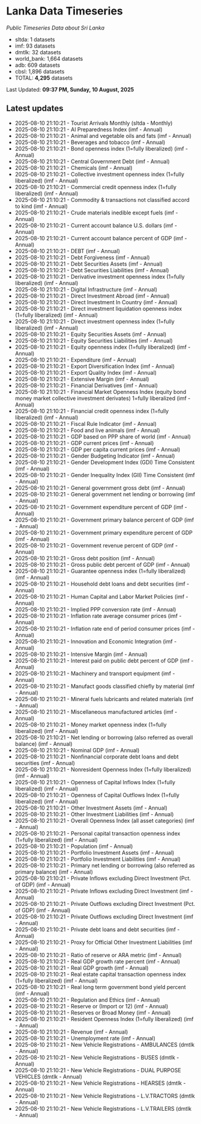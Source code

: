 # Lanka Data Timeseries
*Public Timeseries Data about Sri Lanka*

* sltda: 1 datasets
* imf: 93 datasets
* dmtlk: 32 datasets
* world_bank: 1,664 datasets
* adb: 609 datasets
* cbsl: 1,896 datasets
* TOTAL: **4,295** datasets

Last Updated: **09:37 PM, Sunday, 10 August, 2025**

## Latest updates

* 2025-08-10 21:10:21 - Tourist Arrivals Monthly (sltda - Monthly)
* 2025-08-10 21:10:21 - AI Preparedness Index (imf - Annual)
* 2025-08-10 21:10:21 - Animal and vegetable oils and fats (imf - Annual)
* 2025-08-10 21:10:21 - Beverages and tobacco (imf - Annual)
* 2025-08-10 21:10:21 - Bond openness index (1=fully liberalized) (imf - Annual)
* 2025-08-10 21:10:21 - Central Government Debt (imf - Annual)
* 2025-08-10 21:10:21 - Chemicals (imf - Annual)
* 2025-08-10 21:10:21 - Collective investment openness index (1=fully liberalized) (imf - Annual)
* 2025-08-10 21:10:21 - Commercial credit openness index (1=fully liberalized) (imf - Annual)
* 2025-08-10 21:10:21 - Commodity & transactions not classified accord to kind (imf - Annual)
* 2025-08-10 21:10:21 - Crude materials inedible except fuels (imf - Annual)
* 2025-08-10 21:10:21 - Current account balance U.S. dollars (imf - Annual)
* 2025-08-10 21:10:21 - Current account balance percent of GDP (imf - Annual)
* 2025-08-10 21:10:21 - DEBT (imf - Annual)
* 2025-08-10 21:10:21 - Debt Forgiveness (imf - Annual)
* 2025-08-10 21:10:21 - Debt Securities Assets (imf - Annual)
* 2025-08-10 21:10:21 - Debt Securities Liabilities (imf - Annual)
* 2025-08-10 21:10:21 - Derivative investment openness index (1=fully liberalized) (imf - Annual)
* 2025-08-10 21:10:21 - Digital Infrastructure (imf - Annual)
* 2025-08-10 21:10:21 - Direct Investment Abroad (imf - Annual)
* 2025-08-10 21:10:21 - Direct Investment In Country (imf - Annual)
* 2025-08-10 21:10:21 - Direct investment liquidation openness index (1=fully liberalized) (imf - Annual)
* 2025-08-10 21:10:21 - Direct investment openness index (1=fully liberalized) (imf - Annual)
* 2025-08-10 21:10:21 - Equity Securities Assets (imf - Annual)
* 2025-08-10 21:10:21 - Equity Securities Liabilities (imf - Annual)
* 2025-08-10 21:10:21 - Equity openness index (1=fully liberalized) (imf - Annual)
* 2025-08-10 21:10:21 - Expenditure (imf - Annual)
* 2025-08-10 21:10:21 - Export Diversification Index (imf - Annual)
* 2025-08-10 21:10:21 - Export Quality Index (imf - Annual)
* 2025-08-10 21:10:21 - Extensive Margin (imf - Annual)
* 2025-08-10 21:10:21 - Financial Derivatives (imf - Annual)
* 2025-08-10 21:10:21 - Financial Market Openness Index (equity bond money market collective investment derivates) 1=fully liberalized (imf - Annual)
* 2025-08-10 21:10:21 - Financial credit openness index (1=fully liberalized) (imf - Annual)
* 2025-08-10 21:10:21 - Fiscal Rule Indicator (imf - Annual)
* 2025-08-10 21:10:21 - Food and live animals (imf - Annual)
* 2025-08-10 21:10:21 - GDP based on PPP share of world (imf - Annual)
* 2025-08-10 21:10:21 - GDP current prices (imf - Annual)
* 2025-08-10 21:10:21 - GDP per capita current prices (imf - Annual)
* 2025-08-10 21:10:21 - Gender Budgeting Indicator (imf - Annual)
* 2025-08-10 21:10:21 - Gender Development Index (GDI) Time Consistent (imf - Annual)
* 2025-08-10 21:10:21 - Gender Inequality Index (GII) Time Consistent (imf - Annual)
* 2025-08-10 21:10:21 - General government gross debt (imf - Annual)
* 2025-08-10 21:10:21 - General government net lending or borrowing (imf - Annual)
* 2025-08-10 21:10:21 - Government expenditure percent of GDP (imf - Annual)
* 2025-08-10 21:10:21 - Government primary balance percent of GDP (imf - Annual)
* 2025-08-10 21:10:21 - Government primary expenditure percent of GDP (imf - Annual)
* 2025-08-10 21:10:21 - Government revenue percent of GDP (imf - Annual)
* 2025-08-10 21:10:21 - Gross debt position (imf - Annual)
* 2025-08-10 21:10:21 - Gross public debt percent of GDP (imf - Annual)
* 2025-08-10 21:10:21 - Guarantee openness index (1=fully liberalized) (imf - Annual)
* 2025-08-10 21:10:21 - Household debt loans and debt securities (imf - Annual)
* 2025-08-10 21:10:21 - Human Capital and Labor Market Policies (imf - Annual)
* 2025-08-10 21:10:21 - Implied PPP conversion rate (imf - Annual)
* 2025-08-10 21:10:21 - Inflation rate average consumer prices (imf - Annual)
* 2025-08-10 21:10:21 - Inflation rate end of period consumer prices (imf - Annual)
* 2025-08-10 21:10:21 - Innovation and Economic Integration (imf - Annual)
* 2025-08-10 21:10:21 - Intensive Margin (imf - Annual)
* 2025-08-10 21:10:21 - Interest paid on public debt percent of GDP (imf - Annual)
* 2025-08-10 21:10:21 - Machinery and transport equipment (imf - Annual)
* 2025-08-10 21:10:21 - Manufact goods classified chiefly by material (imf - Annual)
* 2025-08-10 21:10:21 - Mineral fuels lubricants and related materials (imf - Annual)
* 2025-08-10 21:10:21 - Miscellaneous manufactured articles (imf - Annual)
* 2025-08-10 21:10:21 - Money market openness index (1=fully liberalized) (imf - Annual)
* 2025-08-10 21:10:21 - Net lending or borrowing (also referred as overall balance) (imf - Annual)
* 2025-08-10 21:10:21 - Nominal GDP (imf - Annual)
* 2025-08-10 21:10:21 - Nonfinancial corporate debt loans and debt securities (imf - Annual)
* 2025-08-10 21:10:21 - Nonresident Openness Index (1=fully liberalized) (imf - Annual)
* 2025-08-10 21:10:21 - Openness of Capital Inflows Index (1=fully liberalized) (imf - Annual)
* 2025-08-10 21:10:21 - Openness of Capital Outflows Index (1=fully liberalized) (imf - Annual)
* 2025-08-10 21:10:21 - Other Investment Assets (imf - Annual)
* 2025-08-10 21:10:21 - Other Investment Liabilities (imf - Annual)
* 2025-08-10 21:10:21 - Overall Openness Index (all asset categories) (imf - Annual)
* 2025-08-10 21:10:21 - Personal capital transaction openness index (1=fully liberalized) (imf - Annual)
* 2025-08-10 21:10:21 - Population (imf - Annual)
* 2025-08-10 21:10:21 - Portfolio Investment Assets (imf - Annual)
* 2025-08-10 21:10:21 - Portfolio Investment Liabilities (imf - Annual)
* 2025-08-10 21:10:21 - Primary net lending or borrowing (also referred as primary balance) (imf - Annual)
* 2025-08-10 21:10:21 - Private Inflows excluding Direct Investment (Pct. of GDP) (imf - Annual)
* 2025-08-10 21:10:21 - Private Inflows excluding Direct Investment (imf - Annual)
* 2025-08-10 21:10:21 - Private Outflows excluding Direct Investment (Pct. of GDP) (imf - Annual)
* 2025-08-10 21:10:21 - Private Outflows excluding Direct Investment (imf - Annual)
* 2025-08-10 21:10:21 - Private debt loans and debt securities (imf - Annual)
* 2025-08-10 21:10:21 - Proxy for Official Other Investment Liabilities (imf - Annual)
* 2025-08-10 21:10:21 - Ratio of reserve or ARA metric (imf - Annual)
* 2025-08-10 21:10:21 - Real GDP growth rate percent (imf - Annual)
* 2025-08-10 21:10:21 - Real GDP growth (imf - Annual)
* 2025-08-10 21:10:21 - Real estate capital transaction openness index (1=fully liberalized) (imf - Annual)
* 2025-08-10 21:10:21 - Real long term government bond yield percent (imf - Annual)
* 2025-08-10 21:10:21 - Regulation and Ethics (imf - Annual)
* 2025-08-10 21:10:21 - Reserve or (Import or 12) (imf - Annual)
* 2025-08-10 21:10:21 - Reserves or Broad Money (imf - Annual)
* 2025-08-10 21:10:21 - Resident Openness Index (1=fully liberalized) (imf - Annual)
* 2025-08-10 21:10:21 - Revenue (imf - Annual)
* 2025-08-10 21:10:21 - Unemployment rate (imf - Annual)
* 2025-08-10 21:10:21 - New Vehicle Registrations - AMBULANCES (dmtlk - Annual)
* 2025-08-10 21:10:21 - New Vehicle Registrations - BUSES (dmtlk - Annual)
* 2025-08-10 21:10:21 - New Vehicle Registrations - DUAL PURPOSE VEHICLES (dmtlk - Annual)
* 2025-08-10 21:10:21 - New Vehicle Registrations - HEARSES (dmtlk - Annual)
* 2025-08-10 21:10:21 - New Vehicle Registrations - L.V.TRACTORS (dmtlk - Annual)
* 2025-08-10 21:10:21 - New Vehicle Registrations - L.V.TRAILERS (dmtlk - Annual)